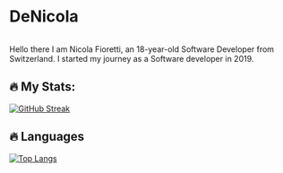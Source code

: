 # DeNicola
<img src="https://komarev.com/ghpvc/?username=DeNic0la&style=flat-square&color=blue" alt=""/>


Hello there 
I am Nicola Fioretti, an 18-year-old Software Developer from Switzerland. I started my journey as a Software developer in 2019.


## :fire: My Stats:
[![GitHub Streak](http://github-readme-streak-stats.herokuapp.com?user=DeNic0la&theme=dark&background=000000)](https://git.io/streak-stats)
## :fire: Languages
[![Top Langs](https://github-readme-stats.vercel.app/api/top-langs/?username=DeNic0la&layout=compact&theme=vision-friendly-dark)](https://github.com/anuraghazra/github-readme-stats)
